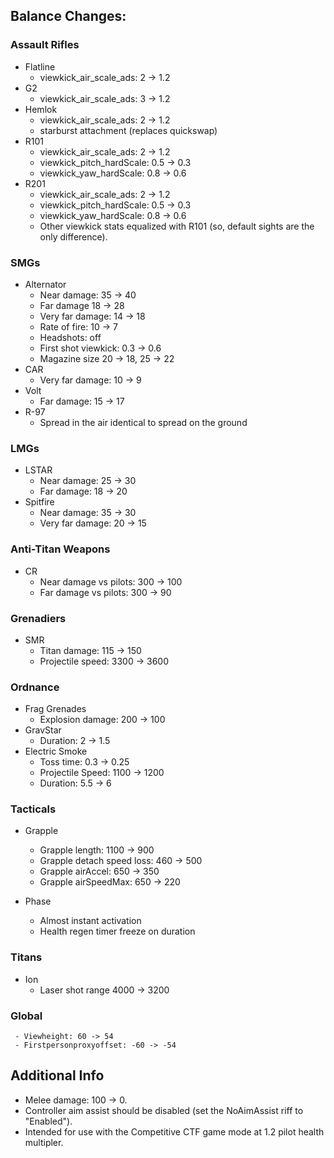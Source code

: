## Balance Changes:
### Assault Rifles
- Flatline
    - viewkick_air_scale_ads: 2 -> 1.2
- G2
    - viewkick_air_scale_ads: 3 -> 1.2
- Hemlok
    - viewkick_air_scale_ads: 2 -> 1.2
    - starburst attachment (replaces quickswap)
- R101
    - viewkick_air_scale_ads: 2 -> 1.2
    - viewkick_pitch_hardScale: 0.5 -> 0.3
    - viewkick_yaw_hardScale: 0.8 -> 0.6
- R201
    - viewkick_air_scale_ads: 2 -> 1.2
    - viewkick_pitch_hardScale: 0.5 -> 0.3
    - viewkick_yaw_hardScale: 0.8 -> 0.6
    - Other viewkick stats equalized with R101 (so, default sights are the only difference).

### SMGs
- Alternator
    - Near damage: 35 -> 40
    - Far damage 18 -> 28
    - Very far damage: 14 -> 18
    - Rate of fire: 10 -> 7
    - Headshots: off
    - First shot viewkick: 0.3 -> 0.6
    - Magazine size 20 -> 18, 25 -> 22					
- CAR
    - Very far damage: 10 -> 9
- Volt
    - Far damage: 15 -> 17
- R-97
    - Spread in the air identical to spread on the ground 

### LMGs
- LSTAR
    - Near damage: 25 -> 30
    - Far damage: 18 -> 20
- Spitfire
    - Near damage: 35 -> 30
    - Very far damage: 20 -> 15

### Anti-Titan Weapons
- CR
    - Near damage vs pilots: 300 -> 100
    - Far damage vs pilots: 300 -> 90


### Grenadiers
- SMR
    - Titan damage: 115 -> 150
    - Projectile speed: 3300 -> 3600

### Ordnance
- Frag Grenades
    - Explosion damage: 200 -> 100
- GravStar
    - Duration: 2 -> 1.5
- Electric Smoke
    - Toss time: 0.3 -> 0.25
    - Projectile Speed: 1100 -> 1200
    - Duration: 5.5 -> 6

### Tacticals
- Grapple
    - Grapple length: 1100 -> 900	
    - Grapple detach speed loss: 460 -> 500
    - Grapple airAccel: 650 -> 350
    - Grapple airSpeedMax: 650 -> 220

- Phase
    - Almost instant activation	
    - Health regen timer freeze on duration
### Titans
- Ion
     - Laser shot range 4000 -> 3200	

### Global
     - Viewheight: 60 -> 54
     - Firstpersonproxyoffset: -60 -> -54	
	
	
## Additional Info
- Melee damage: 100 -> 0.
- Controller aim assist should be disabled (set the NoAimAssist riff to "Enabled").
- Intended for use with the Competitive CTF game mode at 1.2 pilot health multipler.